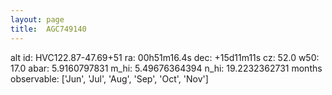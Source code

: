 ```yaml
---
layout: page
title:  AGC749140
--- 
```

alt id: HVC122.87-47.69+51
ra: 00h51m16.4s
dec: +15d11m11s
cz: 52.0
w50: 17.0
abar: 5.9160797831
m_hi: 5.49676364394
n_hi: 19.2232362731
months observable: ['Jun', 'Jul', 'Aug', 'Sep', 'Oct', 'Nov']
